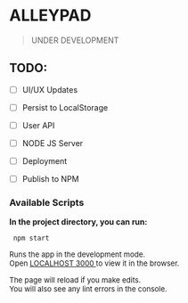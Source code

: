 # ALLEYPAD

>UNDER DEVELOPMENT

## TODO:


- [ ] UI/UX Updates
- [ ] Persist to LocalStorage
- [ ] User API
- [ ] NODE JS Server
- [ ] Deployment
- [ ] Publish to NPM





### Available Scripts

**In the project directory, you can run:**
```
 npm start
```
<font size= "2">Runs the app in the development mode.\
Open <span style="color: yellow">[LOCALHOST 3000 ](http://localhost:3000)</span> to view it in the browser.

The page will reload if you make edits.\
You will also see any lint errors in the console. </font>

